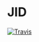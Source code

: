 JID
===

[![Travis](https://img.shields.io/travis/node-xmpp/node/v0.6.svg?style=flat-square)](https://travis-ci.org/node-xmpp/JID/branches)



